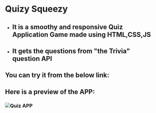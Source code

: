 # Quizy Squeezy
- ## It is a smoothy and responsive Quiz Application Game made using HTML,CSS,JS
- ## It gets the questions from "the Trivia" question API
## You can try it from the below link:
###
## Here is a preview of the APP:
### ![Quiz APP](https://user-images.githubusercontent.com/61358574/231293904-3b8baeb1-1295-4744-8dcb-801df52b3753.gif)

